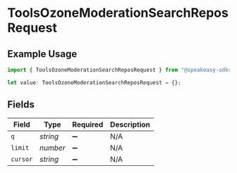 # ToolsOzoneModerationSearchReposRequest

## Example Usage

```typescript
import { ToolsOzoneModerationSearchReposRequest } from "@speakeasy-sdks/bluesky/models/operations";

let value: ToolsOzoneModerationSearchReposRequest = {};
```

## Fields

| Field              | Type               | Required           | Description        |
| ------------------ | ------------------ | ------------------ | ------------------ |
| `q`                | *string*           | :heavy_minus_sign: | N/A                |
| `limit`            | *number*           | :heavy_minus_sign: | N/A                |
| `cursor`           | *string*           | :heavy_minus_sign: | N/A                |
